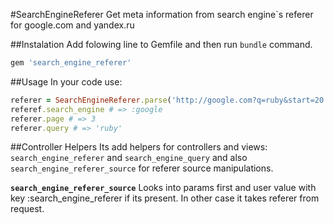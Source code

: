#SearchEngineReferer
Get meta information from search engine`s referer for google.com and yandex.ru

##Instalation
Add folowing line to Gemfile and then run `bundle` command.

```ruby
gem 'search_engine_referer'
```

##Usage
In your code use:

```ruby
referer = SearchEngineReferer.parse('http://google.com?q=ruby&start=20')
referef.search_engine # => :google
referer.page # => 3
referer.query # => 'ruby'
```

##Controller Helpers
Its add helpers for controllers and views:
`search_engine_referer`
and
`search_engine_query`
and also
`search_engine_referer_source`
for referer source manipulations.

**`search_engine_referer_source`**
Looks into params first and user value with key :search_engine_referer if its present.
In other case it takes referer from request.
